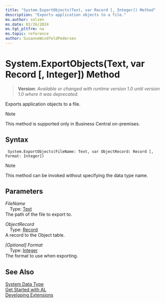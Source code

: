```yaml
---
title: "System.ExportObjects(Text, var Record [, Integer]) Method"
description: "Exports application objects to a file."
ms.author: solsen
ms.date: 02/26/2024
ms.tgt_pltfrm: na
ms.topic: reference
author: SusanneWindfeldPedersen
---
```

[//]: # (START>DO_NOT_EDIT)
[//]: # (IMPORTANT:Do not edit any of the content between here and the END>DO_NOT_EDIT.)
[//]: # (Any modifications should be made in the .xml files in the ModernDev repo.)
# System.ExportObjects(Text, var Record [, Integer]) Method
> **Version**: _Available or changed with runtime version 1.0 until version 1.0 where it was deprecated._

Exports application objects to a file.

> [!NOTE]
> This method is supported only in Business Central on-premises.

## Syntax
```AL
 System.ExportObjects(FileName: Text, var ObjectRecord: Record [, Format: Integer])
```
> [!NOTE]
> This method can be invoked without specifying the data type name.
## Parameters
*FileName*  
&emsp;Type: [Text](../text/text-data-type.md)  
The path of the file to export to.  

*ObjectRecord*  
&emsp;Type: [Record](../record/record-data-type.md)  
A record to the Object table.  

*[Optional] Format*  
&emsp;Type: [Integer](../integer/integer-data-type.md)  
The format to use when exporting.  



[//]: # (IMPORTANT: END>DO_NOT_EDIT)
## See Also
[System Data Type](system-data-type.md)  
[Get Started with AL](../../devenv-get-started.md)  
[Developing Extensions](../../devenv-dev-overview.md)